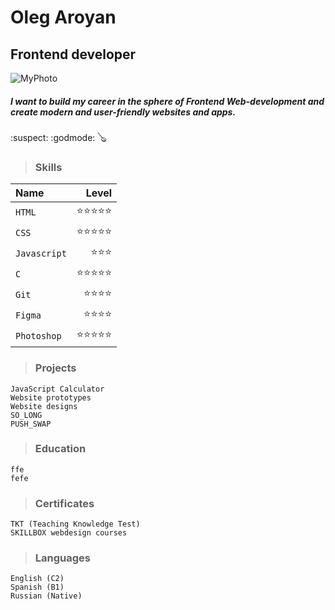 # Oleg Aroyan
## Frontend developer
![MyPhoto](https://i.ibb.co/5Fm1tFL/oleg.jpg)
##### I want to build my career in the sphere of Frontend Web-development and create modern and user-friendly websites and apps.
:suspect:
:godmode:
:banjo:
<!-- This content will not appear in the rendered Markdown -->
> ### Skills
|Name|Level|
|:---|---:|
|`HTML` | :star::star::star::star::star:|
|`CSS`  | :star::star::star::star::star:|
|`Javascript`| :star::star::star:|
|`C` | :star::star::star::star::star:|
|`Git` | :star::star::star::star:|
|`Figma` | :star::star::star::star:|
|`Photoshop` | :star::star::star::star::star:|

> ### Projects
```
JavaScript Calculator
Website prototypes
Website designs
SO_LONG
PUSH_SWAP
```
> ### Education
```
ffe
fefe
```
> ### Certificates
```
TKT (Teaching Knowledge Test)
SKILLBOX webdesign courses
```
> ### Languages
```
English (C2)
Spanish (B1)
Russian (Native)
```
